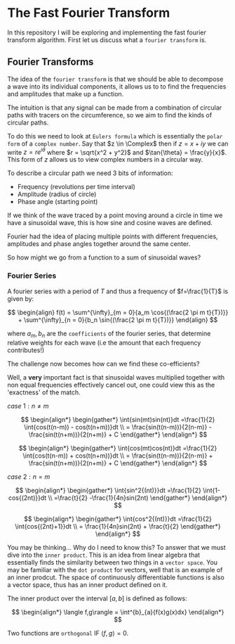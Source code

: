# The Fast Fourier Transform

In this repository I will be exploring and implementing the fast fourier transform algorithm. First let us discuss what a `fourier transform` is.

## Fourier Transforms

The idea of the `fourier transform` is that we should be able to decompose a wave into its individual components, it allows us to to find the frequencies and amplitudes that make up a function.

The intuition is that any signal can be made from a combination of circular paths with tracers on the circumference, so we aim to find the kinds of circular paths.

To do this we need to look at `Eulers formula` which is essentially the `polar form` of a `complex number`. Say that $z \in \Complex$ then if $z = x + iy$ we can write $z = re^{i \theta}$ where $r = \sqrt{x^2 + y^2}$ and $\tan{\theta} = \frac{y}{x}$. This form of $z$ allows us to view complex numbers in a circular way.

To describe a circular path we need 3 bits of information:

- Frequency (revolutions per time interval)
- Amplitude (radius of circle)
- Phase angle (starting point)

If we think of the wave traced by a point moving around a circle in time we have a sinusoidal wave, this is how sine and cosine waves are defined.

Fourier had the idea of placing multiple points with different frequencies, amplitudes and phase angles together around the same center.

So how might we go from a function to a sum of sinusoidal waves?

### Fourier Series

A fourier series with a period of $T$ and thus a frequency of $f=\frac{1}{T}$ is given by:

$$
\begin{align}
f(t) = \sum^{\infty}_{m = 0}{a_m \cos{(\frac{2 \pi m t}{T})}} + \sum^{\infty}_{n = 0}{b_n \sin{(\frac{2 \pi m t}{T})}}
\end{align}
$$

where $a_m,b_n$ are the `coefficients` of the fourier series, that determine relative weights for each wave (i.e the amount that each frequency contributes!)

The challenge now becomes how can we find these co-efficients?

Well, a **very** important fact is that sinusoidal waves multiplied together with non equal frequencies effectively cancel out, one could view this as the 'exactness' of the match.

$case \ 1: n \neq m$

$$
\begin{align*}
\begin{gather*}
\int{sin(mt)sin(nt)}dt =\frac{1}{2} \int{cos(t(n-m)) - cos(t(n+m))}dt \\
= \frac{sin(t(n-m))}{2(n-m)} - \frac{sin(t(n+m))}{2(n+m)} + C
\end{gather*}
\end{align*}
$$

$$
\begin{align*}
\begin{gather*}
\int{cos(mt)cos(nt)}dt =\frac{1}{2} \int{cos(t(n-m)) + cos(t(n+m))}dt \\
= \frac{sin(t(n-m))}{2(n-m)} + \frac{sin(t(n+m))}{2(n+m)} + C
\end{gather*}
\end{align*}
$$

$case \ 2: n = m$

$$
\begin{align*}
\begin{gather*}
\int{sin^2{(nt)}}dt =\frac{1}{2} \int{1-cos{(2nt)}}dt \\
=\frac{t}{2} -\frac{1}{4n}sin(2nt)
\end{gather*}
\end{align*}
$$

$$
\begin{align*}
\begin{gather*}
\int{cos^2{(nt)}}dt =\frac{1}{2} \int{cos{(2nt)+1}}dt \\
= \frac{1}{4n}sin(2nt) + \frac{t}{2}
\end{gather*}
\end{align*}
$$

You may be thinking... Why do I need to know this? To answer that we must dive into the `inner product`. This is an idea from linear algebra that essentially finds the similarity between two things in a `vector space`. You may be familiar with the `dot product` for vectors, well that is an example of an inner prodcut. The space of continuously differentiable functions is also a vector space, thus has an inner product defined on it.

The inner product over the interval $[a,b]$ is defined as follows:

$$
\begin{align*}
\langle f,g\rangle = \int^{b}_{a}{f(x)g(x)dx}
\end{align*}
$$

Two functions are `orthogonal` IF $\langle f,g\rangle = 0$.
